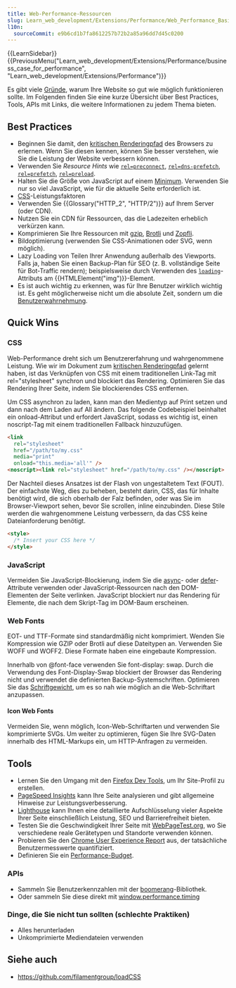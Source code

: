 ```yaml
---
title: Web-Performance-Ressourcen
slug: Learn_web_development/Extensions/Performance/Web_Performance_Basics
l10n:
  sourceCommit: e9b6cd1b7fa8612257b72b2a85a96dd7d45c0200
---
```


{{LearnSidebar}}{{PreviousMenu("Learn_web_development/Extensions/Performance/business_case_for_performance", "Learn_web_development/Extensions/Performance")}}

Es gibt viele [Gründe](https://web.dev/learn/performance/why-speed-matters), warum Ihre Website so gut wie möglich funktionieren sollte.
Im Folgenden finden Sie eine kurze Übersicht über Best Practices, Tools, APIs mit Links, die weitere Informationen zu jedem Thema bieten.

## Best Practices

- Beginnen Sie damit, den [kritischen Renderingpfad](/de/docs/Web/Performance/Guides/Critical_rendering_path) des Browsers zu erlernen. Wenn Sie diesen kennen, können Sie besser verstehen, wie Sie die Leistung der Website verbessern können.
- Verwenden Sie _Resource Hints_ wie [`rel=preconnect`](/de/docs/Web/HTML/Reference/Attributes/rel/preconnect), [`rel=dns-prefetch`](/de/docs/Web/HTML/Reference/Attributes/rel/dns-prefetch), [`rel=prefetch`](/de/docs/Web/HTML/Reference/Attributes/rel/prefetch), [`rel=preload`](/de/docs/Web/HTML/Reference/Attributes/rel/preload).
- Halten Sie die Größe von JavaScript auf einem [Minimum](https://medium.com/@addyosmani/the-cost-of-javascript-in-2018-7d8950fbb5d4). Verwenden Sie nur so viel JavaScript, wie für die aktuelle Seite erforderlich ist.
- [CSS](/de/docs/Learn_web_development/Extensions/Performance/CSS)-Leistungsfaktoren
- Verwenden Sie {{Glossary("HTTP_2", "HTTP/2")}} auf Ihrem Server (oder CDN).
- Nutzen Sie ein CDN für Ressourcen, das die Ladezeiten erheblich verkürzen kann.
- Komprimieren Sie Ihre Ressourcen mit [gzip](https://www.gnu.org/software/gzip/), [Brotli](https://github.com/google/brotli) und [Zopfli](https://github.com/google/zopfli).
- Bildoptimierung (verwenden Sie CSS-Animationen oder SVG, wenn möglich).
- Lazy Loading von Teilen Ihrer Anwendung außerhalb des Viewports. Falls ja, haben Sie einen Backup-Plan für SEO (z. B. vollständige Seite für Bot-Traffic rendern); beispielsweise durch Verwenden des [`loading`](/de/docs/Web/HTML/Reference/Elements/img#loading)-Attributs am {{HTMLElement("img")}}-Element.
- Es ist auch wichtig zu erkennen, was für Ihre Benutzer wirklich wichtig ist. Es geht möglicherweise nicht um die absolute Zeit, sondern um die [Benutzerwahrnehmung](/de/docs/Learn_web_development/Extensions/Performance/Perceived_performance).

## Quick Wins

### CSS

Web-Performance dreht sich um Benutzererfahrung und wahrgenommene Leistung. Wie wir im Dokument zum [kritischen Renderingpfad](/de/docs/Web/Performance/Guides/Critical_rendering_path) gelernt haben, ist das Verknüpfen von CSS mit einem traditionellen Link-Tag mit rel="stylesheet" synchron und blockiert das Rendering. Optimieren Sie das Rendering Ihrer Seite, indem Sie blockierendes CSS entfernen.

Um CSS asynchron zu laden, kann man den Medientyp auf Print setzen und dann nach dem Laden auf All ändern. Das folgende Codebeispiel beinhaltet ein onload-Attribut und erfordert JavaScript, sodass es wichtig ist, einen noscript-Tag mit einem traditionellen Fallback hinzuzufügen.

```html
<link
  rel="stylesheet"
  href="/path/to/my.css"
  media="print"
  onload="this.media='all'" />
<noscript><link rel="stylesheet" href="/path/to/my.css" /></noscript>
```

Der Nachteil dieses Ansatzes ist der Flash von ungestaltetem Text (FOUT). Der einfachste Weg, dies zu beheben, besteht darin, CSS, das für Inhalte benötigt wird, die sich oberhalb der Falz befinden, oder was Sie im Browser-Viewport sehen, bevor Sie scrollen, inline einzubinden. Diese Stile werden die wahrgenommene Leistung verbessern, da das CSS keine Dateianforderung benötigt.

```html
<style>
  /* Insert your CSS here */
</style>
```

### JavaScript

Vermeiden Sie JavaScript-Blockierung, indem Sie die [async](/de/docs/Web/HTML/Reference/Elements/script)- oder [defer](/de/docs/Web/HTML/Reference/Elements/script)-Attribute verwenden oder JavaScript-Ressourcen nach den DOM-Elementen der Seite verlinken. JavaScript blockiert nur das Rendering für Elemente, die nach dem Skript-Tag im DOM-Baum erscheinen.

### Web Fonts

EOT- und TTF-Formate sind standardmäßig nicht komprimiert. Wenden Sie Kompression wie GZIP oder Brotli auf diese Dateitypen an. Verwenden Sie WOFF und WOFF2. Diese Formate haben eine eingebaute Kompression.

Innerhalb von @font-face verwenden Sie font-display: swap. Durch die Verwendung des Font-Display-Swap blockiert der Browser das Rendering nicht und verwendet die definierten Backup-Systemschriften. Optimieren Sie das [Schriftgewicht](/de/docs/Web/CSS/font-weight), um es so nah wie möglich an die Web-Schriftart anzupassen.

#### Icon Web Fonts

Vermeiden Sie, wenn möglich, Icon-Web-Schriftarten und verwenden Sie komprimierte SVGs. Um weiter zu optimieren, fügen Sie Ihre SVG-Daten innerhalb des HTML-Markups ein, um HTTP-Anfragen zu vermeiden.

## Tools

- Lernen Sie den Umgang mit den [Firefox Dev Tools](https://firefox-source-docs.mozilla.org/devtools-user/performance/index.html), um Ihr Site-Profil zu erstellen.
- [PageSpeed Insights](https://pagespeed.web.dev/) kann Ihre Seite analysieren und gibt allgemeine Hinweise zur Leistungsverbesserung.
- [Lighthouse](https://developer.chrome.com/docs/lighthouse/overview/) kann Ihnen eine detaillierte Aufschlüsselung vieler Aspekte Ihrer Seite einschließlich Leistung, SEO und Barrierefreiheit bieten.
- Testen Sie die Geschwindigkeit Ihrer Seite mit [WebPageTest.org](https://www.webpagetest.org/), wo Sie verschiedene reale Gerätetypen und Standorte verwenden können.
- Probieren Sie den [Chrome User Experience Report](https://developer.chrome.com/docs/crux/) aus, der tatsächliche Benutzermesswerte quantifiziert.
- Definieren Sie ein [Performance-Budget](/de/docs/Web/Performance/Guides/Performance_budgets).

### APIs

- Sammeln Sie Benutzerkennzahlen mit der [boomerang](https://github.com/akamai/boomerang)-Bibliothek.
- Oder sammeln Sie diese direkt mit [window.performance.timing](/de/docs/Web/API/Performance/timing)

### Dinge, die Sie nicht tun sollten (schlechte Praktiken)

- Alles herunterladen
- Unkomprimierte Mediendateien verwenden

## Siehe auch

- <https://github.com/filamentgroup/loadCSS>
